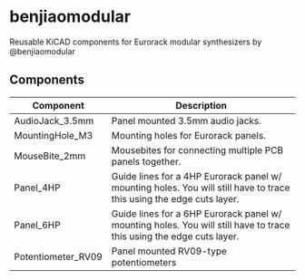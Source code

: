 # benjiaomodular
Reusable KiCAD components for Eurorack modular synthesizers by @benjiaomodular

## Components

| Component | Description |
| --- | ---|
| AudioJack_3.5mm | Panel mounted 3.5mm audio jacks. |
| MountingHole_M3 | Mounting holes for Eurorack panels. |
| MouseBite_2mm | Mousebites for connecting multiple PCB panels together. |
| Panel_4HP | Guide lines for a 4HP Eurorack panel w/ mounting holes. You will still have to trace this using the edge cuts layer. |
| Panel_6HP | Guide lines for a 6HP Eurorack panel w/ mounting holes. You will still have to trace this using the edge cuts layer. |
| Potentiometer_RV09 | Panel mounted RV09-type potentiometers |
